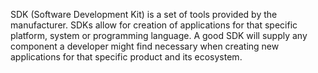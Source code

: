 SDK (Software Development Kit) is a set of tools provided by the manufacturer. SDKs allow for creation of applications for that specific platform, system or programming language. A good SDK will supply any component a developer might find necessary when creating new applications for that specific product and its ecosystem.